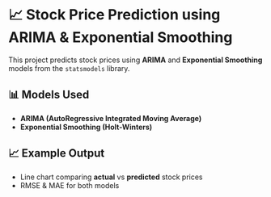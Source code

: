 # 📈 Stock Price Prediction using ARIMA & Exponential Smoothing

This project predicts stock prices using **ARIMA** and **Exponential Smoothing** models from the `statsmodels` library.

## 📊 Models Used
- **ARIMA (AutoRegressive Integrated Moving Average)**
- **Exponential Smoothing (Holt-Winters)**

## 📈 Example Output
- Line chart comparing **actual** vs **predicted** stock prices
- RMSE & MAE for both models

